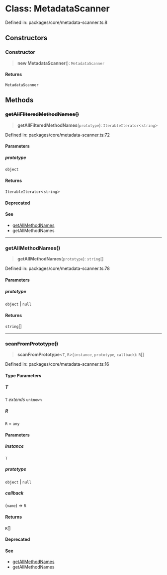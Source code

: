 # Class: MetadataScanner

Defined in: packages/core/metadata-scanner.ts:8

## Constructors

### Constructor

> **new MetadataScanner**(): `MetadataScanner`

#### Returns

`MetadataScanner`

## Methods

### ~~getAllFilteredMethodNames()~~

> **getAllFilteredMethodNames**(`prototype`): `IterableIterator`\<`string`\>

Defined in: packages/core/metadata-scanner.ts:72

#### Parameters

##### prototype

`object`

#### Returns

`IterableIterator`\<`string`\>

#### Deprecated

#### See

 - [getAllMethodNames](#getallmethodnames)
 - getAllMethodNames

***

### getAllMethodNames()

> **getAllMethodNames**(`prototype`): `string`[]

Defined in: packages/core/metadata-scanner.ts:78

#### Parameters

##### prototype

`object` | `null`

#### Returns

`string`[]

***

### ~~scanFromPrototype()~~

> **scanFromPrototype**\<`T`, `R`\>(`instance`, `prototype`, `callback`): `R`[]

Defined in: packages/core/metadata-scanner.ts:16

#### Type Parameters

##### T

`T` *extends* `unknown`

##### R

`R` = `any`

#### Parameters

##### instance

`T`

##### prototype

`object` | `null`

##### callback

(`name`) => `R`

#### Returns

`R`[]

#### Deprecated

#### See

 - [getAllMethodNames](#getallmethodnames)
 - getAllMethodNames
